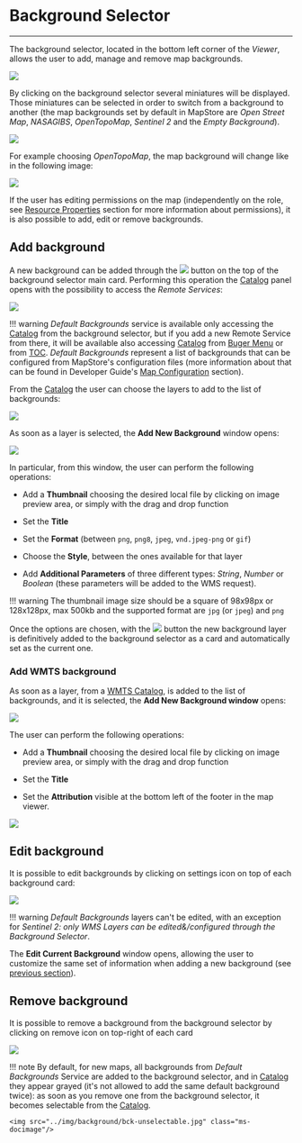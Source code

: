 # Background Selector
*********************

The background selector, located in the bottom left corner of the *Viewer*, allows the user to add, manage and remove map backgrounds.

<img src="../img/background/background.jpg" class="ms-docimage"/>

By clicking on the background selector several miniatures will be displayed. Those miniatures can be selected in order to switch from a background to another (the map backgrounds set by default in MapStore are *Open Street Map*, *NASAGIBS*, *OpenTopoMap*, *Sentinel 2* and the *Empty Background*).

<img src="../img/background/bck-available.jpg" class="ms-docimage" style="max-width:500px;"/>

For example choosing *OpenTopoMap*, the map background will change like in the following image:

<img src="../img/background/back-selector.jpg" class="ms-docimage"/>

If the user has editing permissions on the map (independently on the role, see [Resource Properties](resources-properties.md) section for more information about permissions), it is also possible to add, edit or remove backgrounds.

## Add background

A new background can be added through the <img src="../img/button/+++.jpg" class="ms-docbutton"/> button on the top of the background selector main card. Performing this operation the [Catalog](catalog.md) panel opens with the possibility to access the *Remote Services*:

<img src="../img/background/bck-catalog.jpg" class="ms-docimage" style="max-width:500px;"/>

!!! warning
    *Default Backgrounds* service is available only accessing the [Catalog](catalog.md) from the background selector, but if you add a new Remote Service from there, it will be available also accessing [Catalog](catalog.md) from [Buger Menu](menu-bar.md#burger-menu) or from [TOC](toc.md). *Default Backgrounds* represent a list of backgrounds that can be configured from MapStore's configuration files (more information about that can be found in Developer Guide's [Map Configuration](../developer-guide/maps-configuration.md) section).

From the [Catalog](catalog.md) the user can choose the layers to add to the list of backgrounds:

<img src="../img/background/add-ocean.jpg" class="ms-docimage" style="max-width:500px;"/>

As soon as a layer is selected, the **Add New Background** window opens:

<img src="../img/background/add-new-bck.jpg" class="ms-docimage" style="max-width:500px;" />

In particular, from this window, the user can perform the following operations:

* Add a **Thumbnail** choosing the desired local file by clicking on image preview area, or simply with the drag and drop function

* Set the **Title**

* Set the **Format** (between `png`, `png8`, `jpeg`, `vnd.jpeg-png` or `gif`)

* Choose the **Style**, between the ones available for that layer

* Add **Additional Parameters** of three different types: *String*, *Number* or *Boolean* (these parameters will be added to the WMS request).

!!! warning
    The thumbnail image size should be a square of 98x98px or 128x128px, max 500kb and the supported format are `jpg` (or `jpeg`) and `png`

Once the options are chosen, with the <img src="../img/button/add_group_confirm_button.jpg" class="ms-docbutton"/> button the new background layer is definitively added to the background selector as a card and automatically set as the current one.

### Add WMTS background

As soon as a layer, from a [WMTS Catalog](catalog.md#wmswmts-catalog), is added to the list of backgrounds, and it is selected, the **Add New Background window** opens: 

<img src="../img/background/add_wmts_background.jpg" class="ms-docimage" style="max-width:500px;"/>

The user can perform the following operations:

* Add a **Thumbnail** choosing the desired local file by clicking on image preview area, or simply with the drag and drop function

* Set the **Title**

* Set the **Attribution** visible at the bottom left of the footer in the map viewer.

<img src="../img/background/wmts-attribution.gif" class="ms-docimage" />


## Edit background

It is possible to edit backgrounds by clicking on settings icon on top of each background card:

<img src="../img/background/edit-back-window.jpg" class="ms-docimage" style="max-width:600px;"/>

!!! warning
    *Default Backgrounds* layers can't be edited, with an exception for *Sentinel 2: only WMS Layers can be edited&/configured through the Background Selector*.

The **Edit Current Background** window opens, allowing the user to customize the same set of information when adding a new background (see [previous section](#add-background)).

## Remove background

It is possible to remove a background from the background selector by clicking on remove icon on top-right of each card

<img src="../img/background/bck-delete.jpg" class="ms-docimage" style="max-width:500px;"/>

!!! note
    By default, for new maps, all backgrounds from *Default Backgrounds* Service are added to the background selector, and in [Catalog](catalog.md) they appear grayed (it's not allowed to add the same default background twice): as soon as you remove one from the background selector, it becomes selectable from the [Catalog](catalog.md).

    <img src="../img/background/bck-unselectable.jpg" class="ms-docimage"/>
